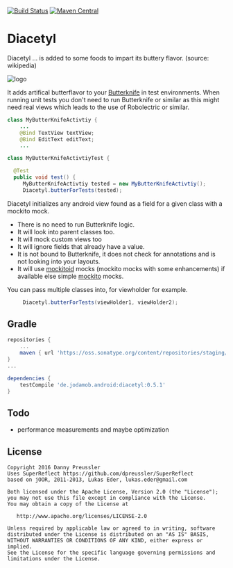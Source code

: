 [![Build Status](https://travis-ci.org/dpreussler/Diacetyl.svg?branch=master)](https://travis-ci.org/dpreussler/Diacetyl)
[![Maven Central](https://maven-badges.herokuapp.com/maven-central/de.jodamob.android/diacetyl/badge.svg)](https://maven-badges.herokuapp.com/maven-central/de.jodamob.android/diacetyl)


Diacetyl
==========
 Diacetyl ... is added to some foods to impart its buttery flavor.
 (source: wikipedia)

 ![logo](https://cloud.githubusercontent.com/assets/2426606/16071545/470c5524-32dc-11e6-941b-efbcbc4119ff.jpg)


 It adds artifical butterflavor to your [Butterknife](https://github.com/JakeWharton/butterknife) in test environments.
 When running unit tests you don't need to run Butterknife or similar as this
 might need real views which leads to the use of Robolectric or similar.


```java
class MyButterKnifeActivtiy {
    ...
    @Bind TextView textView;
    @Bind EditText editText;
    ...

class MyButterKnifeActivtiyTest {

  @Test 
  public void test() {
 	 MyButterKnifeActivtiy tested = new MyButterKnifeActivtiy();
	 Diacetyl.butterForTests(tested);
```

 Diacetyl initializes any android view found as a field for a given class with a mockito mock.

 * There is no need to run Butterknife logic.
 * It will look into parent classes too.
 * It will mock custom views too
 * It will ignore fields that already have a value.
 * It is not bound to Butterknife, it does not check for annotations and is not looking into your layouts.
 * It will use [mockitoid](https://github.com/dpreussler/mockitoid) mocks (mockito mocks with some enhancements) if available  else simple [mockito](https://github.com/mockito/mockito) mocks.


You can pass multiple classes into, for viewholder for example.
```java
	 Diacetyl.butterForTests(viewHolder1, viewHolder2);
```

Gradle
------

```groovy
repositories {
    ...
    maven { url 'https://oss.sonatype.org/content/repositories/staging/'}
}
...

dependencies {
    testCompile 'de.jodamob.android:diacetyl:0.5.1'
}

```

Todo
-------
* performance measurements and maybe optimization


License
-------

    Copyright 2016 Danny Preussler
    Uses SuperReflect https://github.com/dpreussler/SuperReflect
    based on jOOR, 2011-2013, Lukas Eder, lukas.eder@gmail.com

    Both licensed under the Apache License, Version 2.0 (the "License");
    you may not use this file except in compliance with the License.
    You may obtain a copy of the License at

       http://www.apache.org/licenses/LICENSE-2.0

    Unless required by applicable law or agreed to in writing, software
    distributed under the License is distributed on an "AS IS" BASIS,
    WITHOUT WARRANTIES OR CONDITIONS OF ANY KIND, either express or implied.
    See the License for the specific language governing permissions and
    limitations under the License.


